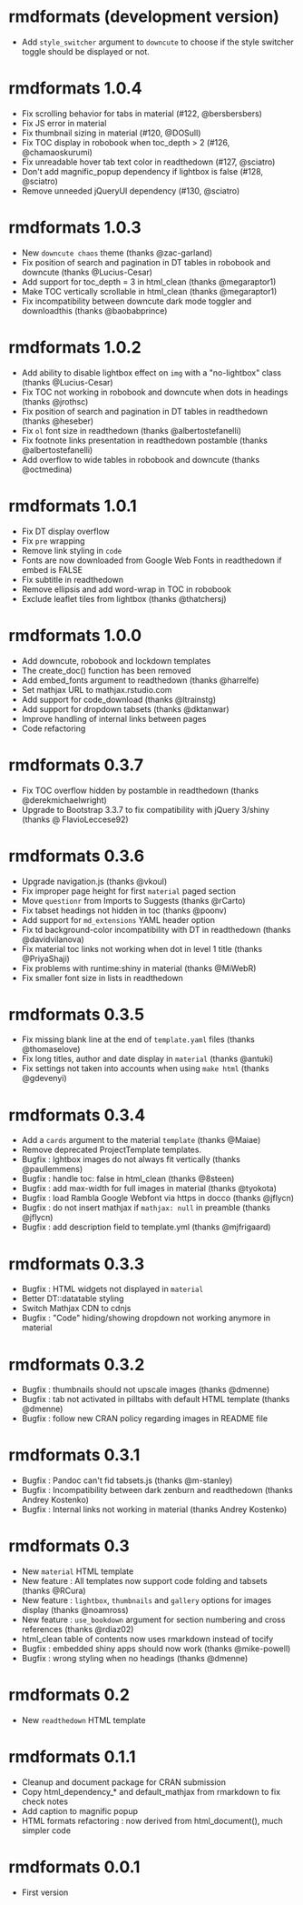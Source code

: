# rmdformats (development version)

- Add `style_switcher` argument to `downcute` to choose if the style switcher toggle should be displayed or not.

# rmdformats 1.0.4

- Fix scrolling behavior for tabs in material (#122, @bersbersbers)
- Fix JS error in material
- Fix thumbnail sizing in material (#120, @DOSull)
- Fix TOC display in robobook when toc_depth > 2 (#126, @chamaoskurumi)
- Fix unreadable hover tab text color in readthedown (#127, @sciatro)
- Don't add magnific_popup dependency if lightbox is false (#128, @sciatro)
- Remove unneeded jQueryUI dependency (#130, @sciatro)

# rmdformats 1.0.3

- New `downcute chaos` theme (thanks @zac-garland)
- Fix position of search and pagination in DT tables in robobook and downcute (thanks @Lucius-Cesar)
- Add support for toc_depth = 3 in html_clean (thanks @megaraptor1)
- Make TOC vertically scrollable in html_clean (thanks @megaraptor1)
- Fix incompatibility between downcute dark mode toggler and downloadthis (thanks @baobabprince)

# rmdformats 1.0.2

- Add ability to disable lightbox effect on `img` with a "no-lightbox" class (thanks @Lucius-Cesar)
- Fix TOC not working in robobook and downcute when dots in headings (thanks @jrothsc)
- Fix position of search and pagination in DT tables in readthedown (thanks @heseber)
- Fix `ol` font size in readthedown (thanks @albertostefanelli)
- Fix footnote links presentation in readthedown postamble (thanks @albertostefanelli)
- Add overflow to wide tables in robobook and downcute (thanks @octmedina)

# rmdformats 1.0.1

- Fix DT display overflow
- Fix `pre` wrapping
- Remove link styling in `code`
- Fonts are now downloaded from Google Web Fonts in readthedown if embed is FALSE
- Fix subtitle in readthedown
- Remove ellipsis and add word-wrap in TOC in robobook
- Exclude leaflet tiles from lightbox (thanks @thatchersj)

# rmdformats 1.0.0

- Add downcute, robobook and lockdown templates
- The create_doc() function has been removed
- Add embed_fonts argument to readthedown (thanks @harrelfe)
- Set mathjax URL to mathjax.rstudio.com
- Add support for code_download (thanks @ltrainstg)
- Add support for dropdown tabsets (thanks @dktanwar)
- Improve handling of internal links between pages
- Code refactoring

# rmdformats 0.3.7

- Fix TOC overflow hidden by postamble in readthedown (thanks @derekmichaelwright)
- Upgrade to Bootstrap 3.3.7 to fix compatibility with jQuery 3/shiny (thanks @ FlavioLeccese92)

# rmdformats 0.3.6

- Upgrade navigation.js (thanks @vkoul)
- Fix improper page height for first `material` paged section
- Move `questionr` from Imports to Suggests (thanks @rCarto)
- Fix tabset headings not hidden in toc (thanks @poonv)
- Add support for `md_extensions` YAML header option
- Fix td background-color incompatibility with DT in readthedown (thanks @davidvilanova)
- Fix material toc links not working when dot in level 1 title (thanks @PriyaShaji)
- Fix problems with runtime:shiny in material (thanks @MiWebR)
- Fix smaller font size in lists in readthedown

# rmdformats 0.3.5

- Fix missing blank line at the end of `template.yaml` files (thanks @thomaselove)
- Fix long titles, author and date display in `material` (thanks @antuki)
- Fix settings not taken into accounts when using `make html` (thanks @gdevenyi)

# rmdformats 0.3.4

- Add a `cards` argument to the material `template` (thanks @Maiae)
- Remove deprecated ProjectTemplate templates.
- Bugfix : lghtbox images do not always fit vertically (thanks @paullemmens)
- Bugfix : handle toc: false in html_clean (thanks @8steen)
- Bugfix : add max-width for full images in material (thanks @tyokota)
- Bugfix : load Rambla Google Webfont via https in docco (thanks @jflycn)
- Bugfix : do not insert mathjax if `mathjax: null` in preamble (thanks @jflycn)
- Bugfix : add description field to template.yml (thanks @mjfrigaard)

# rmdformats 0.3.3

- Bugfix : HTML widgets not displayed in `material`
- Better DT::datatable styling
- Switch Mathjax CDN to cdnjs
- Bugfix : "Code" hiding/showing dropdown not working anymore in material

# rmdformats 0.3.2

- Bugfix : thumbnails should not upscale images (thanks @dmenne)
- Bugfix : tab not activated in pilltabs with default HTML template (thanks @dmenne)
- Bugfix : follow new CRAN policy regarding images in README file

# rmdformats 0.3.1

- Bugfix : Pandoc can't fid tabsets.js (thanks @m-stanley)
- Bugfix : Incompatibility between dark zenburn and readthedown (thanks Andrey Kostenko)
- Bugfix : Internal links not working in material (thanks Andrey Kostenko)

# rmdformats 0.3

- New `material` HTML template
- New feature : All templates now support code folding and tabsets (thanks @RCura)
- New feature : `lightbox`, `thumbnails` and `gallery` options for images display (thanks @noamross)
- New feature : `use_bookdown` argument for section numbering and cross references (thanks @rdiaz02)
- html_clean table of contents now uses rmarkdown instead of tocify
- Bugfix : embedded shiny apps should now work (thanks @mike-powell)
- Bugfix : wrong styling when no headings (thanks @dmenne)

# rmdformats 0.2

- New `readthedown` HTML template

# rmdformats 0.1.1

- Cleanup and document package for CRAN submission
- Copy html_dependency_* and default_mathjax from rmarkdown to fix check notes
- Add caption to magnific popup
- HTML formats refactoring : now derived from html_document(), much simpler code

# rmdformats 0.0.1

- First version
